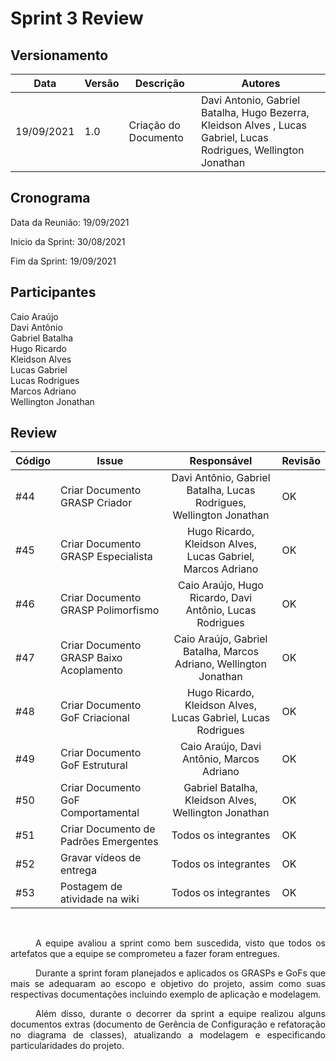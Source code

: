 # Sprint 3 Review

## Versionamento
| Data | Versão | Descrição | Autores |
| -------- | -------- | -------- | ---|
|   19/09/2021   |  1.0    |  Criação do Documento    | Davi Antonio, Gabriel  Batalha, Hugo Bezerra, Kleidson Alves , Lucas Gabriel, Lucas Rodrigues, Wellington Jonathan

## Cronograma
Data da Reunião: 19/09/2021

Inicio da Sprint: 30/08/2021

Fim da Sprint: 19/09/2021

## Participantes
Caio Araújo  
Davi Antônio  
Gabriel  Batalha   
Hugo Ricardo  
Kleidson Alves  
Lucas Gabriel  
Lucas Rodrigues  
Marcos Adriano  
Wellington Jonathan  


## Review

| Código  | Issue    | Responsável  | Revisão|
| ------- | -------- | :--------: | ---------- |
|  #44    | Criar Documento GRASP Criador |  Davi Antônio, Gabriel Batalha, Lucas Rodrigues, Wellington Jonathan |OK
|  #45    | Criar Documento GRASP Especialista |  Hugo Ricardo, Kleidson Alves, Lucas Gabriel, Marcos Adriano|OK
|  #46    | Criar Documento GRASP Polimorfismo  | Caio Araújo, Hugo Ricardo, Davi Antônio, Lucas Rodrigues |OK
|  #47    | Criar Documento GRASP Baixo Acoplamento| Caio Araújo, Gabriel Batalha, Marcos Adriano, Wellington Jonathan|OK
|  #48    | Criar Documento GoF Criacional | Hugo Ricardo, Kleidson Alves, Lucas Gabriel, Lucas Rodrigues |OK
|  #49    | Criar Documento GoF Estrutural | Caio Araújo, Davi Antônio, Marcos Adriano |OK
|  #50    | Criar Documento GoF Comportamental | Gabriel Batalha, Kleidson Alves, Wellington Jonathan|OK
|  #51    | Criar Documento de Padrões Emergentes | Todos os integrantes|OK
|  #52    | Gravar vídeos de entrega | Todos os integrantes |OK
|  #53    | Postagem de atividade na wiki  | Todos os integrantes |OK


<br>
<div style="text-indent: 40px; text-align: justify">
<p>
A equipe avaliou a sprint como bem suscedida, visto que todos os artefatos que a equipe se comprometeu a fazer foram entregues.
</p>
<p>
Durante a sprint foram planejados e aplicados os GRASPs e GoFs que mais se adequaram ao escopo e objetivo do projeto, assim como suas respectivas documentações incluindo exemplo de aplicação e modelagem. 
</p>
<p>
Além disso, durante o decorrer da sprint a equipe realizou alguns documentos extras (documento de Gerência de Configuração e refatoração no diagrama de classes), atualizando a modelagem e especificando particularidades do projeto.
</p>
</div>